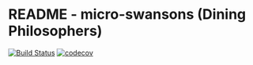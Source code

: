 # README - micro-swansons (Dining Philosophers)

[![Build Status](https://travis-ci.org/kingdonb/micro-swansons.svg?branch=master)](https://travis-ci.org/kingdonb/micro-swansons)
[![codecov](https://codecov.io/gh/kingdonb/micro-swansons/branch/master/graph/badge.svg)](https://codecov.io/gh/kingdonb/micro-swansons)

